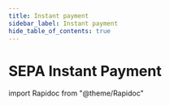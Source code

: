 ```yaml
---
title: Instant payment
sidebar_label: Instant payment
hide_table_of_contents: true
---
```


# SEPA Instant Payment

import Rapidoc from "@theme/Rapidoc"

<Rapidoc apiUrl="/v2.0/Transfers.InstantPayment">
</Rapidoc>
